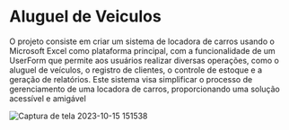 # Aluguel de Veiculos
O projeto consiste em criar um sistema de locadora de carros usando o Microsoft Excel como plataforma principal, com a funcionalidade de um UserForm que permite aos usuários realizar diversas operações, como o aluguel de veículos, o registro de clientes, o controle de estoque e a geração de relatórios. Este sistema visa simplificar o processo de gerenciamento de uma locadora de carros, proporcionando uma solução acessível e amigável

![Captura de tela 2023-10-15 151538](https://github.com/iwlwn/Aluguel-de-Veiculos/assets/148004500/9adf1829-deed-476c-9621-c9f24374e898)
